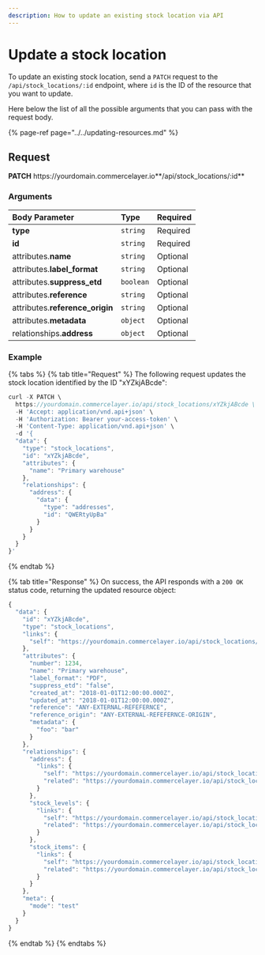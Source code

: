 ```yaml
---
description: How to update an existing stock location via API
---
```


# Update a stock location

To update an existing stock location, send a `PATCH` request to the `/api/stock_locations/:id` endpoint, where `id` is the ID of the resource that you want to update.

Here below the list of all the possible arguments that you can pass with the request body.

{% page-ref page="../../updating-resources.md" %}

## Request

**PATCH** https://<i></i>yourdomain.commercelayer.io**/api/stock_locations/:id**

### Arguments

| Body Parameter | Type | Required |
| :--- | :--- | :--- |
| **type** | `string` | Required |
| **id** | `string` | Required |
| attributes.**name** | `string` | Optional |
| attributes.**label_format** | `string` | Optional |
| attributes.**suppress_etd** | `boolean` | Optional |
| attributes.**reference** | `string` | Optional |
| attributes.**reference_origin** | `string` | Optional |
| attributes.**metadata** | `object` | Optional |
| relationships.**address** | `object` | Optional |

### Example

{% tabs %}
{% tab title="Request" %}
The following request updates the stock location identified by the ID "xYZkjABcde":

```javascript
curl -X PATCH \
  https://yourdomain.commercelayer.io/api/stock_locations/xYZkjABcde \
  -H 'Accept: application/vnd.api+json' \
  -H 'Authorization: Bearer your-access-token' \
  -H 'Content-Type: application/vnd.api+json' \
  -d '{
  "data": {
    "type": "stock_locations",
    "id": "xYZkjABcde",
    "attributes": {
      "name": "Primary warehouse"
    },
    "relationships": {
      "address": {
        "data": {
          "type": "addresses",
          "id": "QWERtyUpBa"
        }
      }
    }
  }
}'
```
{% endtab %}

{% tab title="Response" %}
On success, the API responds with a `200 OK` status code, returning the updated resource object:

```javascript
{
  "data": {
    "id": "xYZkjABcde",
    "type": "stock_locations",
    "links": {
      "self": "https://yourdomain.commercelayer.io/api/stock_locations/xYZkjABcde"
    },
    "attributes": {
      "number": 1234,
      "name": "Primary warehouse",
      "label_format": "PDF",
      "suppress_etd": "false",
      "created_at": "2018-01-01T12:00:00.000Z",
      "updated_at": "2018-01-01T12:00:00.000Z",
      "reference": "ANY-EXTERNAL-REFEFERNCE",
      "reference_origin": "ANY-EXTERNAL-REFEFERNCE-ORIGIN",
      "metadata": {
        "foo": "bar"
      }
    },
    "relationships": {
      "address": {
        "links": {
          "self": "https://yourdomain.commercelayer.io/api/stock_locations/xYZkjABcde/relationships/address",
          "related": "https://yourdomain.commercelayer.io/api/stock_locations/xYZkjABcde/address"
        }
      },
      "stock_levels": {
        "links": {
          "self": "https://yourdomain.commercelayer.io/api/stock_locations/xYZkjABcde/relationships/stock_levels",
          "related": "https://yourdomain.commercelayer.io/api/stock_locations/xYZkjABcde/stock_levels"
        }
      },
      "stock_items": {
        "links": {
          "self": "https://yourdomain.commercelayer.io/api/stock_locations/xYZkjABcde/relationships/stock_items",
          "related": "https://yourdomain.commercelayer.io/api/stock_locations/xYZkjABcde/stock_items"
        }
      }
    },
    "meta": {
      "mode": "test"
    }
  }
}
```
{% endtab %}
{% endtabs %}
